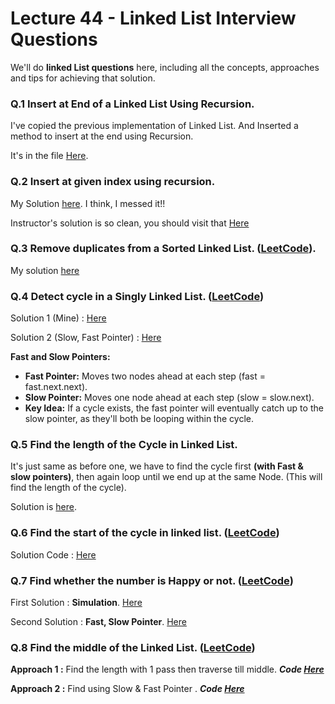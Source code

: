 # **Lecture 44 - Linked List Interview Questions**

We'll do **linked List questions** here, including all the concepts, approaches and tips for achieving that solution.

### Q.1 Insert at End of a Linked List Using Recursion.
I've copied the previous implementation of Linked List. And Inserted a method to insert at the end using Recursion.

It's in the file [Here](./Q1_2_Custom_LL.java#L233).

### Q.2 Insert at given index using recursion. 
My Solution [here](./Q1_2_Custom_LL.java#L265). I think, I messed it!!

Instructor's solution is so clean, you should visit that [Here](https://github.com/kunal-kushwaha/DSA-Bootcamp-Java/blob/325361dd2e9ab2d50bc7d2eeefada97d3d9db0d0/lectures/18-linkedlist/code/src/com/kunal/LL.java#L57)

### Q.3 Remove duplicates from a Sorted Linked List. ([LeetCode](https://leetcode.com/problems/remove-duplicates-from-sorted-list/)).

My solution [here](./Q3_RemoveDuplicates.java)

### Q.4 Detect cycle in a Singly Linked List. ([LeetCode](https://leetcode.com/problems/linked-list-cycle/))

Solution 1 (Mine) : [Here](./Q4_LinkedList_Cycle.java#L25)

Solution 2 (Slow, Fast Pointer) : [Here](./Q4_LinkedList_Cycle.java#L43)

**Fast and Slow Pointers:**

* **Fast Pointer:** Moves two nodes ahead at each step (fast = fast.next.next).
* **Slow Pointer:** Moves one node ahead at each step (slow = slow.next).
* **Key Idea:** If a cycle exists, the fast pointer will eventually catch up to the slow pointer, as they'll both be looping within the cycle.

### Q.5 Find the length of the Cycle in Linked List.

It's just same as before one, we have to find the cycle first **(with Fast & slow pointers)**, then again loop until we end up at the same Node. (This will find the length of the cycle).

Solution is [here](./Q5_LL_CycleLen.java).

### Q.6 Find the start of the cycle in linked list. ([LeetCode](https://leetcode.com/problems/linked-list-cycle-ii/))

Solution Code : [Here](./Q6_FindCycleStart.java)

### Q.7 Find whether the number is Happy or not. ([LeetCode](https://leetcode.com/problems/happy-number/))

First Solution : **Simulation**. [Here](./Q7_HappyNumber.java#L10)

Second Solution : **Fast, Slow Pointer**. [Here](./Q7_HappyNumber.java#L35)

### Q.8 Find the middle of the Linked List. ([LeetCode](https://leetcode.com/problems/middle-of-the-linked-list/))

**Approach 1 :** Find the length with 1 pass then traverse till middle. ***Code [Here](./Q8_MiddleOfLL.java#L7)***

**Approach 2 :** Find using Slow & Fast Pointer . ***Code [Here](./Q8_MiddleOfLL.java#L26)*** 